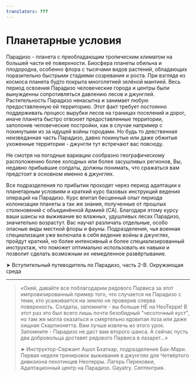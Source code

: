 ```yaml
---
translators: ???
---
```


# Планетарные условия

Парадизо - планета с преобладающим тропическим климатом на большей части её поверхности. Биосфера планеты обильна и плодородна, особенно флора с тысячами видов растений, обладающих поразительно быстрыми стадиями созревания и роста.
При взгляде из космоса планета будто покрыта многолетней зелёной мантией. Весь период освоения Парадизо человеческие города и центры были вынужденны сопротивляться давлению лесов и джунглей. Растительность Парадизо ненасытна и занимает любую предоставленную ей территорию. Этот факт требует постоянно поддерживать процесс вырубки лесов на границах поселений и дорог, иначе планета быстро отвоюет предоставленные территории, заполонив человеческие постройки, как в случае например с покинутыми из за идущей войны городами. Но будь то девственная неизведанная часть Парадизо, давно покинутые или даже обжитые ухоженные территории - джунгли тут встречают вас повсюду.

Не смотря на погодные вариации сообразно географическому расположению более холодных или более засушливых регионов, Вы, недавно прибывшие солдаты, должны понимать, что сражаться вам предстоит в основном именно в джунглях.

Все подразделения по прибытии проходят через период адаптации к планетарным условиям и краткий курс базовых инструкций ведения операций на Парадизо. Курс впитал бесценный опыт периода колонизации планеты а так же знания, полученные от прошлых столкновений с объединённой Армией (CA). Благодаря этому курсу ваши шансы на выживание во влажных, удушливых лесах Парадизо, значительно возрастут. Вас научат различать отдельные, особо опасные виды местной флоры и фауны. Подразделения, чья военная специализация уже включала в себя ведение войны в джунглях, пройдут краткий, но более интенсивный и более специализированный инструктаж, что поможет оптимально использовать их навыки и позволит сделать возможным их немедленное развёртывание.

➤ Вступительный путеводитель по Парадизо, часть 2-B. Окружающая среда

---

> «Окей, давайте все поблагодарим рядового Парвиса за этот импровизированный пример того, что случается на Парадизо с теми, кто усаживается на землю не проверив сперва поверхность. Солдаты, запомните - вы больше НЕ на НеоТерре! В этот раз это был всего лишь почти безобидный "чесоточный куст", но там же могла оказаться и смертельно ядовитая лоза или даже хищная Скарпионетта. Вам лучше извлечь из этого урок. Запомните - Парадизо не даст вам второго шанса. А сейчас пусть два добровольца доставят рядового Парвиса в лазарет...»
>
> ➤ Инструктор-Сержант Ашол Бхаткар, подразделение Бах-Мари. Первая неделя тренировок выживания в джунглях для Четвёртого дивизиона пехотинцев Неотерры. Лагерь Перековки, Адаптационный центр на Парадизо. Gayatry. Септентрия.

